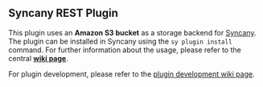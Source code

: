 Syncany REST Plugin
-------------------
This plugin uses an **Amazon S3 bucket** as a storage backend for [Syncany](http://www.syncany.org). The plugin can be installed in Syncany using the `sy plugin install` command. For further information about the usage, please refer to the central **[wiki page](https://github.com/binwiederhier/syncany/wiki)**.

For plugin development, please refer to the [plugin development wiki page](https://github.com/binwiederhier/syncany/wiki/Plugin-development).
	
